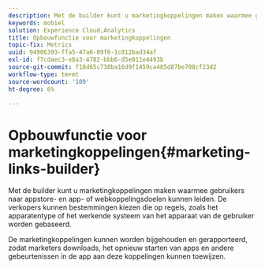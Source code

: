 ```yaml
---
description: Met de builder kunt u marketingkoppelingen maken waarmee gebruikers naar appstore- en app- of webkoppelingsdoelen kunnen leiden. De verkopers kunnen bestemmingen kiezen die op regels, zoals apparatentype of werkend systeem van het apparaat van de gebruiker worden gebaseerd.
keywords: mobiel
solution: Experience Cloud,Analytics
title: Opbouwfunctie voor marketingkoppelingen
topic-fix: Metrics
uuid: 94906393-ffa5-47a6-89f6-1c812bad34af
exl-id: f7cdaec3-e8a3-4782-bbb6-d5e011e4493b
source-git-commit: f18d65c738ba16d9f1459ca485d87be708cf23d2
workflow-type: tm+mt
source-wordcount: '109'
ht-degree: 6%

---
```


# Opbouwfunctie voor marketingkoppelingen{#marketing-links-builder}

Met de builder kunt u marketingkoppelingen maken waarmee gebruikers naar appstore- en app- of webkoppelingsdoelen kunnen leiden. De verkopers kunnen bestemmingen kiezen die op regels, zoals het apparatentype of het werkende systeem van het apparaat van de gebruiker worden gebaseerd.

De marketingkoppelingen kunnen worden bijgehouden en gerapporteerd, zodat marketers downloads, het opnieuw starten van apps en andere gebeurtenissen in de app aan deze koppelingen kunnen toewijzen.
